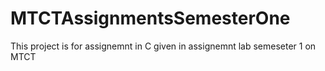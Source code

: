 # MTCTAssignmentsSemesterOne
This project is for assignemnt in C given in assignemnt lab semeseter 1 on MTCT
